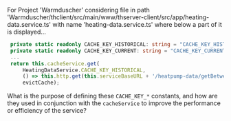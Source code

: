 For Project 'Warmduscher' considering file in path 'Warmduscher/thclient/src/main/www/thserver-client/src/app/heating-data.service.ts' with name 'heating-data.service.ts' where below a part of it is displayed...
```typescript
 private static readonly CACHE_KEY_HISTORICAL: string = "CACHE_KEY_HISTORICAL";
 private static readonly CACHE_KEY_CURRENT: string = "CACHE_KEY_CURRENT";
 ...
 return this.cacheService.get(
     HeatingDataService.CACHE_KEY_HISTORICAL,
     () => this.http.get(this.serviceBaseURL + '/heatpump-data/getBetweenDates', {params: p}),
     evictCache);
```
What is the purpose of defining these `CACHE_KEY_*` constants, and how are they used in conjunction with the `cacheService` to improve the performance or efficiency of the service?
